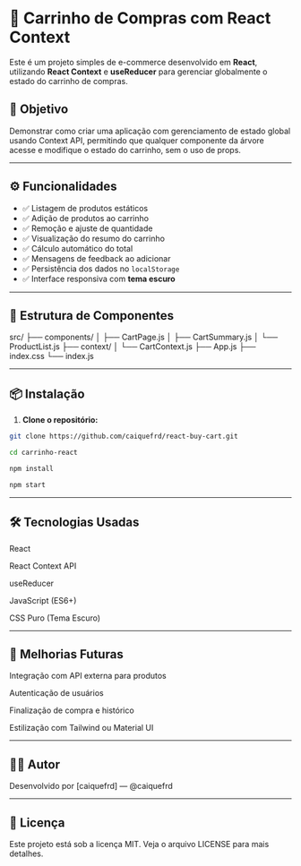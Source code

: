 # 🛒 Carrinho de Compras com React Context

Este é um projeto simples de e-commerce desenvolvido em **React**, utilizando **React Context** e **useReducer** para gerenciar globalmente o estado do carrinho de compras.

## 🎯 Objetivo

Demonstrar como criar uma aplicação com gerenciamento de estado global usando Context API, permitindo que qualquer componente da árvore acesse e modifique o estado do carrinho, sem o uso de props.

---

## ⚙️ Funcionalidades

- ✅ Listagem de produtos estáticos
- ✅ Adição de produtos ao carrinho
- ✅ Remoção e ajuste de quantidade
- ✅ Visualização do resumo do carrinho
- ✅ Cálculo automático do total
- ✅ Mensagens de feedback ao adicionar
- ✅ Persistência dos dados no `localStorage`
- ✅ Interface responsiva com **tema escuro**

---

## 🧱 Estrutura de Componentes
src/
├── components/
│ ├── CartPage.js
│ ├── CartSummary.js
│ └── ProductList.js
├── context/
│ └── CartContext.js
├── App.js
├── index.css
└── index.js


---

## 📦 Instalação

1. **Clone o repositório:**
```bash
git clone https://github.com/caiquefrd/react-buy-cart.git

cd carrinho-react

npm install

npm start
```
---

## 🛠️ Tecnologias Usadas
React

React Context API

useReducer

JavaScript (ES6+)

CSS Puro (Tema Escuro)

---

## 🧪 Melhorias Futuras
Integração com API externa para produtos

Autenticação de usuários

Finalização de compra e histórico

Estilização com Tailwind ou Material UI

---

## 👨‍💻 Autor
Desenvolvido por [caiquefrd] — @caiquefrd

---

## 📄 Licença
Este projeto está sob a licença MIT. Veja o arquivo LICENSE para mais detalhes.

